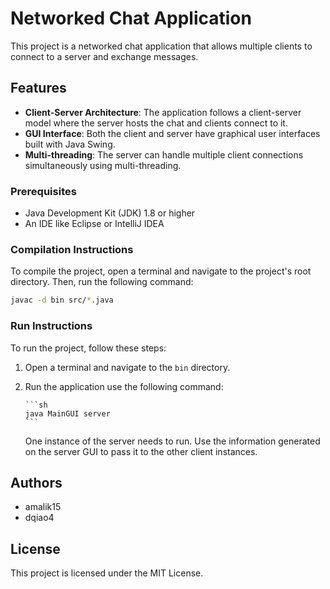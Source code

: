 # Networked Chat Application

This project is a networked chat application that allows multiple clients to connect to a server and exchange messages.

## Features

-   **Client-Server Architecture**: The application follows a client-server model where the server hosts the chat and clients connect to it.
-   **GUI Interface**: Both the client and server have graphical user interfaces built with Java Swing.
-   **Multi-threading**: The server can handle multiple client connections simultaneously using multi-threading.

### Prerequisites

-   Java Development Kit (JDK) 1.8 or higher
-   An IDE like Eclipse or IntelliJ IDEA

### Compilation Instructions

To compile the project, open a terminal and navigate to the project's root directory. Then, run the following command:

```sh
javac -d bin src/*.java
```

### Run Instructions

To run the project, follow these steps:

1.  Open a terminal and navigate to the `bin` directory.
2.  Run the application use the following command:

        ```sh
        java MainGUI server
        ```

    One instance of the server needs to run. Use the information generated on the server GUI to pass it to the other client instances.

## Authors

-   amalik15
-   dqiao4

## License

This project is licensed under the MIT License.
